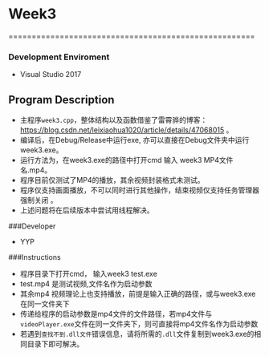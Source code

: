 # Week3
=====================================================
### Development Enviroment
 - Visual Studio 2017

## Program Description
 - 主程序`week3.cpp`，整体结构以及函数借鉴了雷霄骅的博客：https://blog.csdn.net/leixiaohua1020/article/details/47068015 。
 - 编译后，在Debug/Release中运行exe, 亦可以直接在Debug文件夹中运行week3.exe。
 - 运行方法为，在week3.exe的路径中打开cmd 输入 week3 MP4文件名.mp4。
 - 程序目前仅测试了MP4的播放，其余视频封装格式未测试。
 - 程序仅支持画面播放，不可以同时进行其他操作，结束视频仅支持任务管理器强制关闭 。
 - 上述问题将在后续版本中尝试用线程解决。

###Developer
 - YYP

###Instructions
 - 程序目录下打开cmd， 输入week3 test.exe
 - test.mp4 是测试视频,文件名作为启动参数
 - 其余mp4 视频理论上也支持播放，前提是输入正确的路径，或与week3.exe在同一文件夹下
 - 传递给程序的启动参数是mp4文件的文件路径，若mp4文件与`videoPlayer.exe`文件在同一文件夹下，则可直接将mp4文件名作为启动参数  
 - 若遇到`查找不到.dll文件`错误信息，请将所需的`.dll`文件复制到week3.exe的相同目录下即可解决。  
